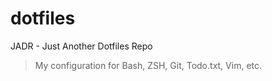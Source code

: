 # dotfiles
JADR - Just Another Dotfiles Repo
> My configuration for Bash, ZSH, Git, Todo.txt, Vim, etc.
